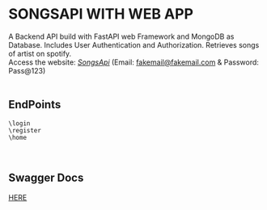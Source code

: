 # SONGSAPI WITH WEB APP
A Backend API build with FastAPI web Framework and MongoDB as Database. Includes User Authentication and Authorization. Retrieves songs of artist on spotify.<br>
Access the website:  [_SongsApi_](https://)  (Email: fakemail@fakemail.com & Password: Pass@123)
<br>
<br>
## EndPoints
```
\login
\register
\home
```

<br>


## Swagger Docs
[HERE](https://)
